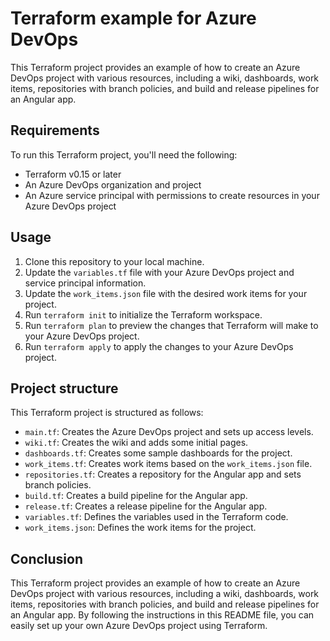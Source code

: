 # Terraform example for Azure DevOps

This Terraform project provides an example of how to create an Azure DevOps project with various resources, including a wiki, dashboards, work items, repositories with branch policies, and build and release pipelines for an Angular app.

## Requirements

To run this Terraform project, you'll need the following:

- Terraform v0.15 or later
- An Azure DevOps organization and project
- An Azure service principal with permissions to create resources in your Azure DevOps project

## Usage

1. Clone this repository to your local machine.
2. Update the `variables.tf` file with your Azure DevOps project and service principal information.
3. Update the `work_items.json` file with the desired work items for your project.
4. Run `terraform init` to initialize the Terraform workspace.
5. Run `terraform plan` to preview the changes that Terraform will make to your Azure DevOps project.
6. Run `terraform apply` to apply the changes to your Azure DevOps project.

## Project structure

This Terraform project is structured as follows:

- `main.tf`: Creates the Azure DevOps project and sets up access levels.
- `wiki.tf`: Creates the wiki and adds some initial pages.
- `dashboards.tf`: Creates some sample dashboards for the project.
- `work_items.tf`: Creates work items based on the `work_items.json` file.
- `repositories.tf`: Creates a repository for the Angular app and sets branch policies.
- `build.tf`: Creates a build pipeline for the Angular app.
- `release.tf`: Creates a release pipeline for the Angular app.
- `variables.tf`: Defines the variables used in the Terraform code.
- `work_items.json`: Defines the work items for the project.

## Conclusion

This Terraform project provides an example of how to create an Azure DevOps project with various resources, including a wiki, dashboards, work items, repositories with branch policies, and build and release pipelines for an Angular app. By following the instructions in this README file, you can easily set up your own Azure DevOps project using Terraform.
